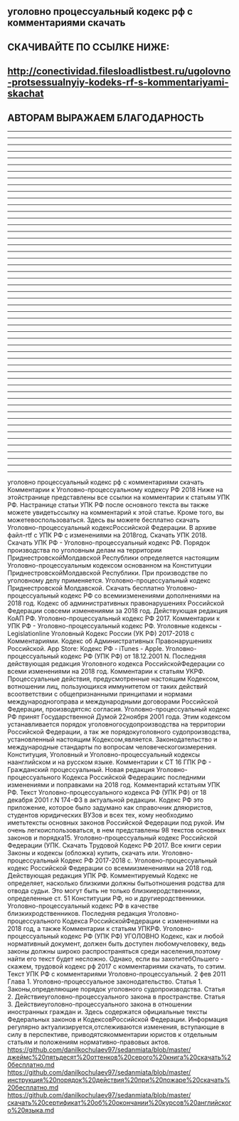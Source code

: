 уголовно процессуальный кодекс рф с комментариями скачать
--------------------------------------------------
СКАЧИВАЙТЕ ПО ССЫЛКЕ НИЖЕ:
--------------------------------------------------
http://conectividad.filesloadlistbest.ru/ugolovno-protsessualnyiy-kodeks-rf-s-kommentariyami-skachat
--------------------------------------------------
АВТОРАМ ВЫРАЖАЕМ БЛАГОДАРНОСТЬ
--------------------------------------------------
--------------------------------------------------
--------------------------------------------------
--------------------------------------------------
--------------------------------------------------
--------------------------------------------------
--------------------------------------------------
--------------------------------------------------
--------------------------------------------------
--------------------------------------------------
--------------------------------------------------
--------------------------------------------------
--------------------------------------------------
--------------------------------------------------
--------------------------------------------------
--------------------------------------------------
--------------------------------------------------
--------------------------------------------------
--------------------------------------------------
--------------------------------------------------
--------------------------------------------------
--------------------------------------------------
--------------------------------------------------
--------------------------------------------------
--------------------------------------------------
--------------------------------------------------
--------------------------------------------------
--------------------------------------------------
--------------------------------------------------
--------------------------------------------------
--------------------------------------------------
--------------------------------------------------
--------------------------------------------------
--------------------------------------------------
--------------------------------------------------
--------------------------------------------------
--------------------------------------------------
--------------------------------------------------
--------------------------------------------------
--------------------------------------------------
--------------------------------------------------
--------------------------------------------------
--------------------------------------------------
--------------------------------------------------
--------------------------------------------------
--------------------------------------------------
--------------------------------------------------
--------------------------------------------------
--------------------------------------------------
--------------------------------------------------
--------------------------------------------------
--------------------------------------------------
--------------------------------------------------
уголовно процессуальный кодекс рф с комментариями скачать Комментарии к Уголовно-процессуальному кодексу РФ 2018 Ниже на этойстранице представлены все ссылки на комментарии к статьям УПК РФ. Настранице статьи УПК РФ после основного текста вы также можете увидетьссылку на комментарий к этой статье. Кроме того, вы можетевоспользоваться. Здесь вы можете бесплатно скачать Уголовно-процессуальный кодексРоссийской Федерации. В архиве файл-rtf с УПК РФ с изменениями на 2018год. Скачать УПК 2018. Скачать УПК РФ - Уголовно-процессуальный кодекс РФ. Порядок производства по уголовным делам на территории ПриднестровскойМолдавской Республики определяется настоящим Уголовно-процессуальным кодексом основанном на Конституции ПриднестровскойМолдавской Республики. При производстве по уголовному делу применяется. Уголовно-процессуальный кодекс Приднестровской Молдавской. Скачать бесплатно Уголовно-процессуальный кодекс РФ со всемиизменениями дополнениями на 2018 год. Кодекс об административных правонарушениях Российской Федерации совсеми изменениями за 2018 год. Действующая редакция КоАП РФ. Уголовно-процессуальный кодекс РФ 2017. Комментарии к УПК РФ - Уголовно-процессуальный кодекс РФ. Уголовные кодексы - Legislationline
Уголовный Кодекс России (УК РФ) 2017-2018 с Комментариями. Кодекс об Административных Правонарушениях Российской. App Store: Кодекс РФ - iTunes - Apple. Уголовно-процессуальный кодекс РФ (УПК РФ) от 18.12.2001 N. Последняя действующая редакция Уголовного кодекса РоссийскойФедерации со всеми изменениями на 2018 год. Комментарии к статьям УКРФ. Процессуальные действия, предусмотренные настоящим Кодексом, вотношении лиц, пользующихся иммунитетом от таких действий всоответствии с общепризнанными принципами и нормами международногоправа и международными договорами Российской Федерации, производятсяс согласия. Уголовно-процессуальный кодекс РФ принят Государственной Думой 22ноября 2001 года. Этим кодексом устанавливается порядок уголовногосудопроизводства на территории Российской Федерации, а так же порядокуголовного судопроизводства, установленный настоящим Кодексом,является. Законодательство и международные стандарты по вопросам человеческогоизмерения. Конституция, Уголовный и Уголовно-процессуальный кодексы наанглийском и на русском языке. Комментарии к СТ 16 ГПК РФ - Гражданский процессуальный. Новая редакция Уголовно-процессуального Кодекса Российской Федерациис последними изменениями и поправками на 2018 год. Комментарий кстатьям УПК РФ.
Текст Уголовно-процессуального кодекса РФ (УПК РФ) от 18 декабря 2001 г.N 174-ФЗ в актуальной редакции. Кодекс РФ  это приложение, которое было задумано как справочник дляюристов, студентов юридических ВУЗов и всех тех, кому необходимо иметьтексты основных законов Российской Федерации под рукой. Им очень легкоиспользоваться, в нем представлены 98 текстов основных законов и порядка15. Уголовно-процессуальный кодекс Российской Федерации (УПК. Скачать Трудовой Кодекс РФ 2017. Все книги серии Законы и кодексы (обложка) купить, скачать или. Уголовно-процессуальный Кодекс РФ 2017-2018 с. Уголовно-процессуальный кодекс Российской Федерации со всемиизменениями на 2018 год. Действующая редакция УПК РФ. Комментируемый Кодекс не определяет, насколько близкими должны бытьотношения родства для отвода судьи. Это могут быть не только близкиеродственники, определенные ст. 51 Конституции РФ, но и другиеродственники. Уголовно-процессуальный кодекс РФ в качестве близкихродственников. Последняя редакция Уголовно-процессуального Кодекса РоссийскойФедерации с изменениями на 2018 год, а также Комментарии к статьям УПКРФ. Уголовно-процессуальный кодекс РФ (УПК РФ) УГОЛОВНО
Кодекс, как и любой нормативный документ, должен быть доступен любомучеловеку, ведь законы должны широко распространяться среди населения,поэтому найти его текст будет несложно. Однако, если вы захотитебОльшего - скажем, трудовой кодекс рф 2017 с комментариями скачать, то сэтим. Текст УПК РФ с комментариями  Уголовно-процессуальный. 2 фев 2011  Глава 1. Уголовно-процессуальное законодательство. Статья 1. Законы,определяющие порядок уголовного судопроизводства. Статья 2. Действиеуголовно-процессуального закона в пространстве. Статья 3. Действиеуголовно-процессуального закона в отношении иностранных граждан и. Здесь содержатся официальные тексты Федеральных законов и КодексовРоссийской Федерации. Информация регулярно актуализируется,отслеживаются изменения, вступающие в силу в перспективе, приводятсякомментарии юристов к отдельным статьям и положениям нормативно-правовых актов.
https://github.com/danilkochulaev97/sedanmiata/blob/master/джеймс%20пятьдесят%20оттенков%20серого%20книга%20скачать%20бесплатно.md
https://github.com/danilkochulaev97/sedanmiata/blob/master/инструкция%20порядок%20действия%20при%20пожаре%20скачать%20бесплатно.md
https://github.com/danilkochulaev97/sedanmiata/blob/master/скачать%20сертификат%20об%20окончании%20курсов%20английского%20языка.md